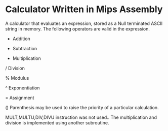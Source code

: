 # Calculator Written in Mips Assembly

A calculator that evaluates an expression, stored as a Null terminated ASCII string in memory.
The following operators are valid in the expression.

 + Addition

 - Subtraction

 * Multiplication

/ Division

% Modulus

^ Exponentiation

= Assignment

() Parenthesis may be used to raise the priority of a particular calculation.

MULT,MULTU,DIV,DIVU instruction was not used..
The multiplication and division is implemented using another subroutine.
